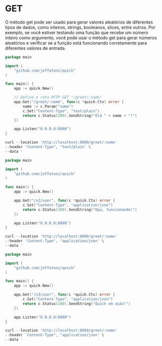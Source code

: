 # GET

O método get pode ser usado para gerar valores aleatórios de diferentes tipos de dados, como inteiros, strings, booleanos, slices, entre outros. Por exemplo, se você estiver testando uma função que recebe um número inteiro como argumento, você pode usar o método get para gerar números aleatórios e verificar se a função está funcionando corretamente para diferentes valores de entrada.

```go
package main

import (
	"github.com/jeffotoni/quick"
)

func main() {
	app := quick.New()

	// Define a rota HTTP GET "/greet/:name"
	app.Get("/greet/:name", func(c *quick.Ctx) error {
		name := c.Param("name")
		c.Set("Content-Type", "text/plain")
		return c.Status(200).SendString("Olá " + name + "!")
	})

	app.Listen("0.0.0.0:8080")
}
```
```go
curl --location 'http://localhost:8080/greet/:name'
--header 'Content-Type", "text/plain' \
--data '
```

```go
package main

import (
	"github.com/jeffotoni/quick"
)

func main() {
	app := quick.New()

	app.Get("/v2/user", func(c *quick.Ctx) error {
		c.Set("Content-Type", "application/json")
		return c.Status(200).SendString("Opa, funcionando!")
	})

	app.Listen("0.0.0.0:8080")
}
```
```go
curl --location 'http://localhost:8080/greet/:name'
--header 'Content-Type", "application/json' \
--data '
```

```go
package main

import (
	"github.com/jeffotoni/quick"
)

func main() {
	app := quick.New()

	app.Get("/v3/user", func(c *quick.Ctx) error {
		c.Set("Content-Type", "application/json")
		return c.Status(200).SendString("Quick em ação!")
	})

	app.Listen("0.0.0.0:8080")
}
```
```go
curl --location 'http://localhost:8080/greet/:name'
--header 'Content-Type", "application/json' \
--data '
```